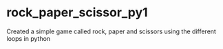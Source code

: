 # rock_paper_scissor_py1

Created a simple game called rock, paper and scissors using the different loops in python
